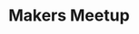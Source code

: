 ---
published: true
title: Makers Meetup
layout:
permalink: 
category: banner-homepage
slug: makers-meetup
link: /events/makers-meetup/
caption:
  display: true
  description: Event, 24th April
  credits: Public Domain
motto:
  display: false
responsive: true
---